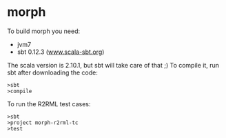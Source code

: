 morph
=====

To build morph you need:

* jvm7
* sbt 0.12.3 (www.scala-sbt.org)

The scala version is 2.10.1, but sbt will take care of that ;)
To compile it, run sbt after downloading the code:

```
>sbt
>compile
```

To run the R2RML test cases:

```
>sbt
>project morph-r2rml-tc
>test
```
